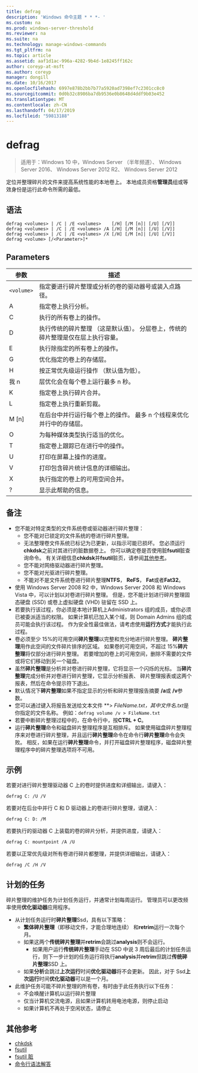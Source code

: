 ```yaml
---
title: defrag
description: 'Windows 命令主题 * * *- '
ms.custom: na
ms.prod: windows-server-threshold
ms.reviewer: na
ms.suite: na
ms.technology: manage-windows-commands
ms.tgt_pltfrm: na
ms.topic: article
ms.assetid: aaf1d1ac-996a-4282-9b4d-1e8245ff162c
author: coreyp-at-msft
ms.author: coreyp
manager: dongill
ms.date: 10/16/2017
ms.openlocfilehash: 6997e878b2bb7b77a5920ad7398ef7c2301cc8c0
ms.sourcegitcommit: 0d0b32c8986ba7db9536e0b8648d4ddf9b03e452
ms.translationtype: MT
ms.contentlocale: zh-CN
ms.lasthandoff: 04/17/2019
ms.locfileid: "59813188"
---
```

# <a name="defrag"></a>defrag

>适用于：Windows 10 中，Windows Server （半年频道）、 Windows Server 2016、 Windows Server 2012 R2、 Windows Server 2012

定位并整理碎片的文件来提高系统性能的本地卷上。
本地成员资格**管理员**组或等效身份是运行此命令所需的最低。

## <a name="syntax"></a>语法
```
defrag <volumes> | /C | /E <volumes>    [/H] [/M [n]| [/U] [/V]]
defrag <volumes> | /C | /E <volumes> /A [/H] [/M [n]| [/U] [/V]]
defrag <volumes> | /C | /E <volumes> /X [/H] [/M [n]| [/U] [/V]]
defrag <volume> [/<Parameter>]*
```
## <a name="parameters"></a>Parameters
|参数|描述|
|-------|--------|
|`<volume>`|指定要进行碎片整理或分析的卷的驱动器号或装入点路径。|
|A|指定卷上执行分析。|
|C|执行的所有卷上的操作。|
|D|执行传统的碎片整理 （这是默认值）。 分层卷上，传统的碎片整理是仅在层上执行容量。|
|E|执行除指定的所有卷上的操作。|
|G|优化指定的卷上的存储层。|
|H|按正常优先级运行操作 （默认值为低）。|
|我 n|层优化会在每个卷上运行最多 n 秒。|
|K|指定卷上执行碎片合并。|
|L|指定卷上执行重新剪裁。|
|M [n]|在后台中并行运行每个卷上的操作。 最多 n 个线程来优化并行中的存储层。|
|O|为每种媒体类型执行适当的优化。|
|T|指定卷上跟踪已在进行中的操作。|
|U|打印在屏幕上操作的进度。|
|V|打印包含碎片统计信息的详细输出。|
|X|执行指定的卷上的可用空间合并。|
|?|显示此帮助的信息。|

## <a name="remarks"></a>备注
-   您不能对特定类型的文件系统卷或驱动器进行碎片整理：
    -   您不能对已锁定的文件系统的卷进行碎片整理。
    -   无法整理卷文件系统已标记为已更新，以指示可能已损坏。 您必须运行**chkdsk**之前对其进行的脏数据卷上。 你可以确定卷是否使用脏**fsutil**脏查询命令。 有关详细信息**chkdsk**并**fsutil**脏页，请参阅[其他参考](defrag.md#BKMK_additionalRef)。
    -   您不能对网络驱动器进行碎片整理。
    -   您不能对光驱进行碎片整理。
    -   不能对不是文件系统卷进行碎片整理**NTFS**， **ReFS**， **Fat**或者**Fat32**。
-   使用 Windows Server 2008 R2 中，Windows Server 2008 和 Windows Vista 中，可以计划以对卷进行碎片整理。 但是，您不能计划进行碎片整理固态硬盘 (SSD) 或卷上虚拟硬盘 (VHD) 驻留在 SSD 上。
-   若要执行该过程，你必须是本地计算机上Administrators 组的成员，或你必须已被委派适当的权限。 如果计算机已加入某个域，则 Domain Admins 组的成员可能会执行该过程。 作为安全性最佳做法，请考虑使用**运行方式**才能执行此过程。
-   卷必须至少 15%的可用空间**碎片整理**以完整和充分地进行碎片整理。 **碎片整理**用作此空间的文件碎片排序的区域。 如果卷的可用空间，不超过 15%**碎片整理**将仅部分进行碎片整理。 若要增加的卷上的可用空间，删除不需要的文件或将它们移动到另一个磁盘。
-   虽然**碎片整理**是分析并对卷进行碎片整理，它将显示一个闪烁的光标。 当**碎片整理**完成分析并对卷进行碎片整理，它显示分析报表、 碎片整理报表或这两个报表，然后在命令提示符下退出。
-   默认情况下**碎片整理**如果不指定显示的分析和碎片整理报告摘要 **/a**或 **/v**参数。
-   您可以通过键入将报告发送给文本文件 **> ***FileName.txt*，其中*文件名.txt*是你指定的文件名称。 例如：`defrag volume /v > FileName.txt`
-   若要中断碎片整理过程中的，在命令行中，按**CTRL + C**。
-   运行**碎片整理**命令和磁盘碎片整理程序是互相排斥。 如果使用磁盘碎片整理程序来对卷进行碎片整理，并且运行**碎片整理**命令在命令行**碎片整理**命令会失败。 相反，如果在运行**碎片整理**命令，并打开磁盘碎片整理程序，磁盘碎片整理程序中的碎片整理选项将不可用。

## <a name="BKMK_examples"></a>示例
若要对进行碎片整理驱动器 C 上的卷时提供进度和详细输出，请键入：
```
defrag C: /U /V
```
若要对在后台中并行 C 和 D 驱动器上的卷进行碎片整理，请键入：
```
defrag C: D: /M
```
若要执行的驱动器 C 上装载的卷的碎片分析，并提供进度，请键入：
```
defrag C: mountpoint /A /U
```
若要以正常优先级对所有卷进行碎片都整理，并提供详细输出，请键入：
```
defrag /C /H /V
```

## <a name="BKMK_scheduledTask"></a>计划的任务
碎片整理的维护任务为计划任务运行，并通常计划每周运行。 管理员可以更改频率使用**优化驱动器**应用程序。
- 从计划任务运行时**碎片整理**Ssd，具有以下策略：
   - **繁体碎片整理**（即移动文件，才能合理地连续） 和**retrim**运行一次每个月。
   - 如果这两个**传统碎片整理**并**retrim**会跳过**analysis**则不会运行。
      - 如果用户运行**传统碎片整理**手动在 SSD 中说 3 周后最后的计划任务运行，则下一步计划的任务运行将执行**analysis**并**retrim**但跳过**传统碎片整理**SSD 上。
   - 如果**分析**会跳过**上次运行**时间**优化驱动器**将不会更新。  因此，对于 Ssd**上次运行**时间**优化驱动器**可以是一个月。
- 此维护任务可能不碎片整理的所有卷，有时由于此任务执行以下任务：
   - 不会唤醒计算机以运行碎片整理
   - 仅当计算机交流电源，且如果计算机转用电池电源，则停止启动
   - 如果计算机不再处于空闲状态，请停止

## <a name="BKMK_additionalRef"></a>其他参考
-   [chkdsk](chkdsk.md)
-   [fsutil](fsutil.md)
-   [fsutil 脏](fsutil-dirty.md)
-   [命令行语法解答](command-line-syntax-key.md)

